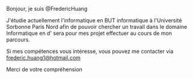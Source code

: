Bonjour, je suis @FredericHuang

J'étudie actuellement l'informatique en BUT informatique à l'Université Sorbonne Paris Nord
afin de pouvoir chercher un travail dans le domaine Informatique en d' sera pour mes projet effectuer au cours de mon parcours.

Si mes compétences vous intéresse, vous pouvez me contacter via frederic.huang1@hotmail.com

Merci de votre compréhension
<!---
FredericHuang/FredericHuang is a ✨ special ✨ repository because its `README.md` (this file) appears on your GitHub profile.
You can click the Preview link to take a look at your changes.
--->
